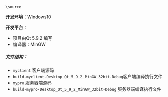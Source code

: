 `\source`

**开发环境**：Windows10

**开发平台**：

* 项目由Qt 5.9.2 编写
* 编译器：MinGW

##### 文件结构：

* `myclient` 客户端源码
* `build-myclient-Desktop_Qt_5_9_2_MinGW_32bit-Debug`客户端编译执行文件
* `mypro` 服务器端源码
* `build-mypro-Desktop_Qt_5_9_2_MinGW_32bit-Debug` 服务器端编译执行文件